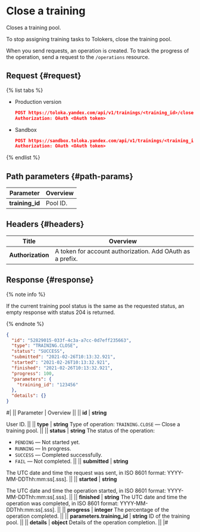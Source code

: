# Close a training

Closes a training pool.

To stop assigning training tasks to Tolokers, close the training pool.

When you send requests, an operation is created. To track the progress of the operation, send a request to the `/operations` resource.

## Request {#request}

{% list tabs %}


- Production version

  ```json
  POST https://toloka.yandex.com/api/v1/trainings/<training_id>/close
  Authorization: OAuth <OAuth token>
  ```

- Sandbox

  ```json
  POST https://sandbox.toloka.yandex.com/api/v1/trainings/<training_id>/close
  Authorization: OAuth <OAuth token>
  ```

{% endlist %}

## Path parameters {#path-params}

Parameter | Overview
----- | -----
**training_id** | Pool ID.


## Headers {#headers}

Title | Overview
----- | -----
**Authorization** | A token for account authorization. Add OAuth as a prefix.


## Response {#response}

{% note info %}

If the current training pool status is the same as the requested status, an empty response with status 204 is returned.

{% endnote %}


```json
{
  "id": "52829015-033f-4c3a-a7cc-0d7eff235663",
  "type": "TRAINING.CLOSE",
  "status": "SUCCESS",
  "submitted": "2021-02-26T10:13:32.921",
  "started": "2021-02-26T10:13:32.921",
  "finished": "2021-02-26T10:13:32.921",
  "progress": 100,
  "parameters": {
    "training_id": "123456"
  },
  "details": {}
}
```

#|
|| Parameter | Overview ||
|| **id** | **string**

User ID. ||
|| **type** | **string**
Type of operation: `TRAINING.CLOSE` — Close a training pool. ||
|| **status** | **string**
The status of the operation:
- `PENDING` — Not started yet.
- `RUNNING` — In progress.
- `SUCCESS` — Completed successfully.
- `FAIL` — Not completed. ||
|| **submitted** | **string**

The UTC date and time the request was sent, in ISO 8601 format: YYYY-MM-DDThh:mm:ss[.sss]. ||
|| **started** | **string**

The UTC date and time the operation started, in ISO 8601 format: YYYY-MM-DDThh:mm:ss[.sss]. ||
|| **finished** | **string**
The UTC date and time the operation was completed, in ISO 8601 format: YYYY-MM-DDThh:mm:ss[.sss]. ||
|| **progress** | **integer**
The percentage of the operation completed. ||
|| **parameters.training_id** | **string**
ID of the training pool. ||
|| **details** | **object**
Details of the operation completion. ||
|#


